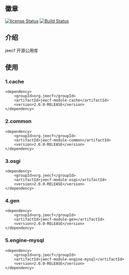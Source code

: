 
## 徽章  
[![license Status](https://img.shields.io/badge/License-Apache%202.0-blue.svg?branch=v2.0)](http://www.apache.org/licenses/LICENSE-2.0.txt)
[![Build Status](https://travis-ci.org/cgfly/jeecf.svg?branch=v2.0)](https://travis-ci.org/cgfly/jeecf)  
## 介绍  
jeecf 开源公用库

## 使用
### 1.cache  
``` 
<dependency>
    <groupId>org.jeecf</groupId>
    <artifactId>jeecf-module-cache</artifactId>
    <version>2.0.0-RELEASE</version>
</dependency>
``` 
### 2.common  
``` 
<dependency>  
    <groupId>org.jeecf</groupId>  
    <artifactId>jeecf-module-common</artifactId>  
    <version>2.0.0-RELEASE</version>  
</dependency>
``` 
### 3.osgi  
``` 
<dependency>
    <groupId>org.jeecf</groupId>  
    <artifactId>jeecf-module-osgi</artifactId>
    <version>2.0.0-RELEASE</version>
</dependency>
```  
### 4.gen  
``` 
<dependency>
    <groupId>org.jeecf</groupId>
    <artifactId>jeecf-module-gen</artifactId>
    <version>2.0.0-RELEASE</version>
</dependency>
``` 
### 5.engine-mysql  
``` 
<dependency>
    <groupId>org.jeecf</groupId>
    <artifactId>jeecf-module-engine-mysql</artifactId>
    <version>2.0.0-RELEASE</version>
</dependency>
``` 
